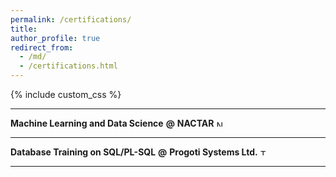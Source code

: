 ```yaml
---
permalink: /certifications/
title: 
author_profile: true
redirect_from: 
  - /md/
  - /certifications.html
---
```


<!-- {% include base_path %} -->

{% include custom_css %}

---

<strong class="header_section">Machine Learning and Data Science</strong> 
<strong class="at">@</strong>
<strong class="org">NACTAR</strong>
<img src="{{ base_path }}/assets/icons/nactar.svg" alt="NACTAR" height="10">

---

<strong class="header_section">Database Training on SQL/PL-SQL</strong> 
<strong class="at">@</strong>
<strong class="org">Progoti Systems Ltd.</strong>
<img src="{{ base_path }}/assets/icons/psl.svg" alt="TallyKhata" height="10">

---

